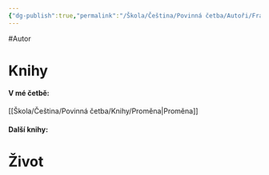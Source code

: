 ```yaml
---
{"dg-publish":true,"permalink":"/Škola/Čeština/Povinná četba/Autoři/Franz Kafka/","created":"1980-01-01T00:00:00.000+01:00","updated":"2024-03-18T08:54:42.831+01:00"}
---
```


#Autor 
# Knihy
#### V mé četbě:
[[Škola/Čeština/Povinná četba/Knihy/Proměna\|Proměna]]
#### Další knihy:

# Život

